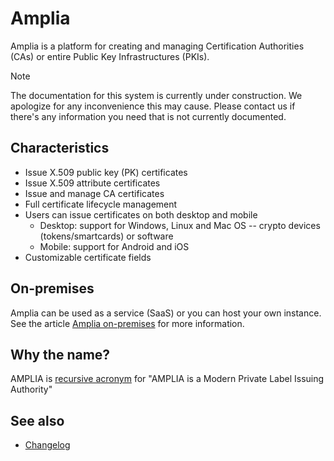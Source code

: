 ﻿# Amplia

Amplia is a platform for creating and managing Certification Authorities (CAs) or entire Public Key Infrastructures (PKIs).

> [!NOTE]
> The documentation for this system is currently under construction. We apologize for any inconvenience this may cause. Please
> contact us if there's any information you need that is not currently documented.

## Characteristics

* Issue X.509 public key (PK) certificates
* Issue X.509 attribute certificates
* Issue and manage CA certificates
* Full certificate lifecycle management
* Users can issue certificates on both desktop and mobile
  * Desktop: support for Windows, Linux and Mac OS -- crypto devices (tokens/smartcards) or software
  * Mobile: support for Android and iOS
* Customizable certificate fields

## On-premises

Amplia can be used as a service (SaaS) or you can host your own instance. See the article [Amplia on-premises](on-premises/index.md) for more information.

## Why the name?

AMPLIA is [recursive acronym](https://en.wikipedia.org/wiki/Recursive_acronym) for "AMPLIA is a Modern Private Label Issuing Authority"

## See also

* [Changelog](changelog.md)
